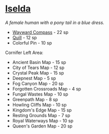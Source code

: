 # [Iselda](https://hollowknight.wiki/w/Iselda)

*A female human with a pony tail in a blue dress.*

* [Wayward Compass](/charms/wayward_compass.md) - 22 sp
* [Quill](/items/map_and_quill.md) - 12 sp
* Colorful Pin - 10 sp

Cornifer Left Area:

* Ancient Basin Map - 15 sp
* City of Tears Map - 12 sp
* Crystal Peak Map - 15 sp
* Deepnest Map - 5 sp
* Fog Canyon Map - 20 sp
* Forgotten Crossroads Map - 4 sp
* Fungal Wastes Map - 10 sp
* Greenpath Map - 8 sp
* Howling Cliffs Map - 10 sp
* Kingdom's Edge Map - 15 sp
* Resting Grounds Map - 7 sp
* Royal Waterways Map - 10 sp
* Queen's Garden Map - 20 sp
